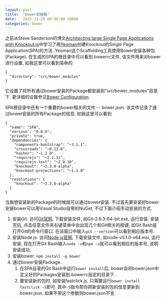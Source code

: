 ```yaml
---
layout: post
title:  "bower初接触"
date:   2015-11-28 00:00:00 +0800
categories: bower
---
```


之前从Steve Sanderson的博文[Architecting large Single Page Applications with Knockout.js](http://blog.stevensanderson.com/2014/06/11/architecting-large-single-page-applications-with-knockout-js/)中学习了用[Yeoman](http://yeoman.io/)创建Knockout的Single Page Application(SPA)的方法. Yeoman这个Scaffolding工具使用Bower安装各种包(Package). 在生成的SPA的根目录中可以看到.bowerrc文件, 该文件用来对bower进行设置, 如我这里可以看到简单的

```
{
  "directory": "src/bower_modules"
}
```

它设置了将所有通过bower安装的Package都安装到"src/bower_modules"目录下. 更详细的设置参见[Bower Configuration](http://bower.io/docs/config/).

SPA根目录中还有一个重要的bower相关的文件 -- bower.json. 该文件记录了通过bower安装的所有Package的信息. 如我这里可以看到

```
{
  "name": "SPA",
  "version": "0.0.0",
  "private": true,
  "dependencies": {
    "components-bootstrap": "~3.1.1",
    "crossroads": "~0.12.0",
    "hasher": "~1.2.0",
    "requirejs": "~2.1.11",
    "requirejs-text": "~2.0.10",
    "knockout": "~3.3.0-alpha",
    "knockout-projections": "~1.1.0"
  },
  "resolutions": {
    "knockout": "~3.3.0-alpha"
  }
}

```

当我想安装新的Package的时候就可以通过bower安装. 不过首先要安装好bower. 安装bower可以用Visual Studio自带的NuGet, 不过下面介绍手动安装的方式.

1. 安装Git.
访问[Git官网](https://git-scm.com/), 下载安装文件, 如Git-2.6.3-64-bit.exe, 运行安装. 安装完后, 点击任意文件夹右键菜单中会出现几个和Git相关的按键, 如Git Bash是打开Git的命令行窗口. 在该窗口中输入`git --version`可以看到相应版本号.
2. 安装Node.js.
访问[Node.js官网](https://nodejs.org/en/), 下载安装文件, 如node-v5.1.0-x64.msi, 运行安装. 现在打开Git Bash输入`node -v`和`npm -v`就可以看到相应的版本号, 说明安装成功.
3. 安装bower.
`npm install -g bower`
4. 通过bower安装Package.
    1. 在SPA目录的Git Bash中运行`bower install`后, bower会将bower.json中定义好的Packages安装到.bowerrc指定的目录下.
    2. 要安装新的包时, 如安装fastclick.js, 只需要运行`bower install fastclick -S`即可. 其中`-S`指令帮你把新安装的包的信息更新到bower.json, 如果不带这个参数则bower.json不变.